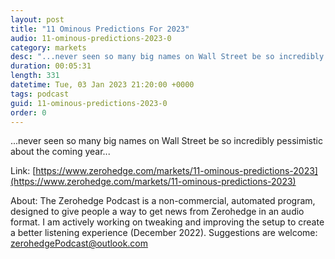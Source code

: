 ```yaml
---
layout: post
title: "11 Ominous Predictions For 2023"
audio: 11-ominous-predictions-2023-0
category: markets
desc: "...never seen so many big names on Wall Street be so incredibly pessimistic about the coming year..."
duration: 00:05:31
length: 331
datetime: Tue, 03 Jan 2023 21:20:00 +0000
tags: podcast
guid: 11-ominous-predictions-2023-0
order: 0
---
```

...never seen so many big names on Wall Street be so incredibly pessimistic about the coming year...

Link: [https://www.zerohedge.com/markets/11-ominous-predictions-2023](https://www.zerohedge.com/markets/11-ominous-predictions-2023)

About: The Zerohedge Podcast is a non-commercial, automated program, designed to give people a way to get news from Zerohedge in an audio format.  I am actively working on tweaking and improving the setup to create a better listening experience (December 2022).  Suggestions are welcome: [zerohedgePodcast@outlook.com](mailto:zerohedgePodcast@outlook.com)